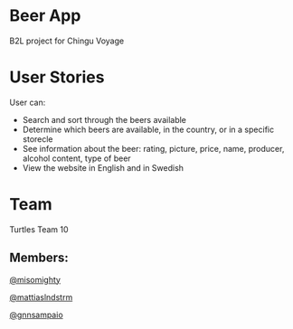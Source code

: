 # Beer App
B2L project for Chingu Voyage

# User Stories
User can:
* Search and sort through the beers available
* Determine which beers are available, in the country, or in a specific storecle
* See information about the beer: rating, picture, price, name, producer, alcohol content, type of beer
* View the website in English and in Swedish

# Team
Turtles Team 10
## Members:
[@misomighty](https://github.com/misomighty)

[@mattiaslndstrm](https://github.com/Mattiaslndstrm)

[@gnnsampaio](https://github.com/giovannisampaio/)
